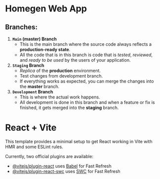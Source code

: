 # Homegen Web App

## Branches:

1. **`Main` (master) Branch**
   - This is the main branch where the source code always reflects a **production-ready state**.
   - All the code that is in this branch is code that is _tested_, _reviewed_, and _ready to be used_ by the users of your application.
2. **`Staging` Branch**
   - _Replica_ of the **production** environment.
   - Test changes from development branch.
   - If everything works as expected, you can merge the changes into the **master** branch.
3. **`Development` Branch**
   - This is where the actual work happens.
   - All development is done in this branch and when a feature or fix is finished, it gets merged into the **staging** branch.

# React + Vite

This template provides a minimal setup to get React working in Vite with HMR and some ESLint rules.

Currently, two official plugins are available:

- [@vitejs/plugin-react](https://github.com/vitejs/vite-plugin-react/blob/main/packages/plugin-react/README.md) uses [Babel](https://babeljs.io/) for Fast Refresh
- [@vitejs/plugin-react-swc](https://github.com/vitejs/vite-plugin-react-swc) uses [SWC](https://swc.rs/) for Fast Refresh
